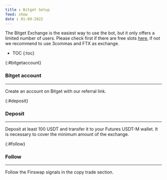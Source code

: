 ```yaml
---
title : Bitget Setup
feed: show
date : 01-09-2022
---
```

 
The Bitget Exchange is the easiest way to use the bot, but it only offers a limited number of users. 
Please check first if there are free slots [here](https://www.bitget.com/en/copytrading/), if not we recommend to use 3commas and FTX as exchange.

* TOC
{:toc}

{:#bitgetaccount}
### Bitget account 
---
Create an account on Bitget with our referral link.

{:#deposit}
###  Deposit 
---
Deposit at least 100 USDT and transfer it to your Futures USDT-M wallet. It is necessary to cover the minimum amount of the exchange.

{:#follow}
###  Follow 
---
Follow the Finswap signals in the copy trade section.
